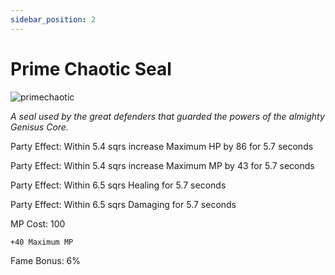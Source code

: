 ```yaml
---
sidebar_position: 2
---
```


# Prime Chaotic Seal

![primechaotic](https://vwiki.valorserver.com/api/item/picture/prime%20chaotic%20seal)

<i>A seal used by the great defenders that guarded the powers of the almighty Genisus Core.</i>

Party Effect: Within 5.4 sqrs increase Maximum HP by 86 for 5.7 seconds

Party Effect: Within 5.4 sqrs increase Maximum MP by 43 for 5.7 seconds

Party Effect: Within 6.5 sqrs Healing for 5.7 seconds

Party Effect: Within 6.5 sqrs Damaging for 5.7 seconds

MP Cost: 100

    +40 Maximum MP

Fame Bonus: 6%

